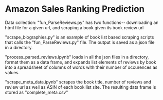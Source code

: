 # Amazon Sales Ranking Prediction

Data collection:
"fun_ParseReviews.py" has two functions-- downloading an html file for a given url, and scraping a book given its book review url

"scrape_biographies.py" is an example of book list based scraping scripts that calls the "fun_ParseReviews.py" file.
The output is saved as a json file in a directory.

"process_parsed_reviews.ipynb" loads in all the json files in a directory, format them as a data frame, and expands list elements of reviews by book into a spreadsheet of columns of words with their number of occurences as values.

"scrape_meta_data.ipynb" scrapes the book title, number of reviews and review url as well as ASIN of each book list site.
The resulting data frame is stored as "complete_meta.csv"
